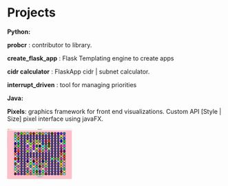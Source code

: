 # Projects
 
__Python:__


__probcr__ : contributor to library. 

__create_flask_app__ : Flask Templating engine to create apps

__cidr calculator__ : FlaskApp cidr | subnet calculator.

__interrupt_driven__ : tool for managing priorities

__Java:__

__Pixels__: graphics framework for front end visualizations. Custom API [Style | Size] pixel interface using javaFX.

<img align="center" src="https://raw.githubusercontent.com/tcwbot/public/main/images/pixels.png" width="150"/>

